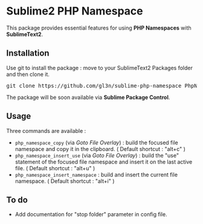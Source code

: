 # Sublime2 PHP Namespace #

This package provides essential features for using **PHP Namespaces** with **SublimeText2**.

## Installation ##

Use git to install the package : move to your SublimeText2 Packages folder and then clone it.

<pre>
git clone https://github.com/gl3n/sublime-php-namespace PhpNamespace
</pre>

The package will be soon available via **Sublime Package Control**.

## Usage ##

Three commands are available :

- `php_namespace_copy` (via *Goto File Overlay*) : build the focused file namespace and copy it in the clipboard. ( Default shortcut : "alt+c" )
- `php_namespace_insert_use` (via *Goto File Overlay*) : build the "use" statement of the focused file namespace and insert it on the last active file. ( Default shortcut : "alt+u" )
- `php_namespace_insert_namespace` : build and insert the current file namespace. ( Default shortcut : "alt+i" )

## To do ##

- Add documentation for "stop folder" parameter in config file.

